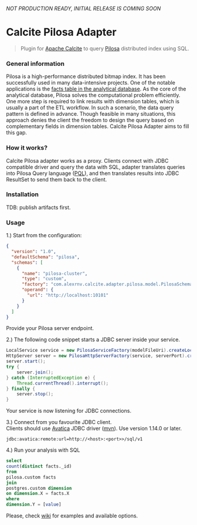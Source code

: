 *NOT PRODUCTION READY, INITIAL RELEASE IS COMING SOON*
# Calcite Pilosa Adapter
> Plugin for [Apache Calcite](http://calcite.apache.org/) to query [Pilosa](https://www.pilosa.com/) distributed index using SQL.

### General information
Pilosa is a high-performance distributed bitmap index. It has been successfully used in many data-intensive projects. 
One of the notable applications is the [facts table in the analytical database](https://www.pilosa.com/use-cases/retail-analytics/). 
As the core of the analytical database, Pilosa solves the computational problem efficiently. 
One more step is required to link results with dimension tables, which is usually a part of the ETL workflow. 
In such a scenario, the data query pattern is defined in advance. 
Though feasible in many situations, this approach denies the client the freedom to design the query based on complementary fields in dimension tables.
Calcite Pilosa Adapter aims to fill this gap.  

### How it works?
Calcite Pilosa adapter works as a proxy. Clients connect with JDBC compatible driver and query the data with SQL,
adapter translates queries into Pilosa Query language ([PQL](https://www.pilosa.com/docs/latest/query-language/)),
and then translates results into JDBC ResultSet to send them back to the client.


### Installation
TDB: publish artifacts first.  

### Usage 
1.) Start from the configuration:
```json
{
  "version": "1.0",
  "defaultSchema": "pilosa",
  "schemas": [
    {
      "name": "pilosa-cluster",
      "type": "custom",
      "factory": "com.alexrnv.calcite.adapter.pilosa.model.PilosaSchemaFactory",
      "operand": {
        "url": "http://localhost:10101"
      }
    }
  ]
} 
```     
Provide your Pilosa server endpoint.    

2.) The following code snippet starts a JDBC server inside your service.
```java
LocalService service = new PilosaServiceFactory(modelFileUri).createLocalService();
HttpServer server = new PilosaHttpServerFactory(service, serverPort).createHttpServer();
server.start();
try {
    server.join();
} catch (InterruptedException e) {
    Thread.currentThread().interrupt();
} finally {
    server.stop();
}
```
Your service is now listening for JDBC connections.

3.) Connect from you favourite JDBC client.    
Clients should use [Avatica](https://calcite.apache.org/avatica/) JDBC driver ([mvn](https://mvnrepository.com/artifact/org.apache.calcite.avatica/avatica)). Use version 1.14.0 or later.     
```
jdbc:avatica:remote:url=http://<host>:<port>>/sql/v1
``` 
4.) Run your analysis with SQL
```sql
select 
count(distinct facts._id)
from 
pilosa.custom facts
join
postgres.custom dimension
on dimension.X = facts.X
where 
dimension.Y = [value]
```
Please, check [wiki](https://github.com/alex-rnv/calcite-pilosa/wiki) for examples and available options.  


